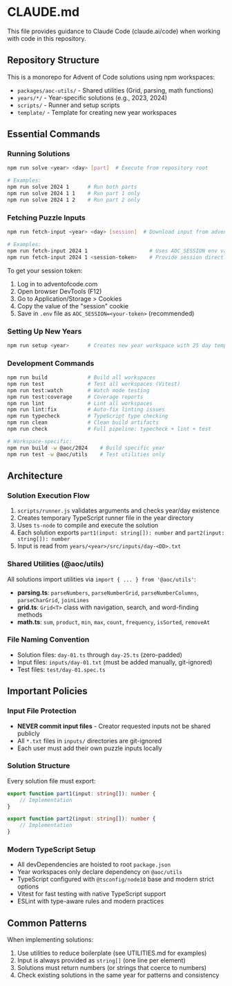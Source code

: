 # CLAUDE.md

This file provides guidance to Claude Code (claude.ai/code) when working with code in this repository.

## Repository Structure

This is a monorepo for Advent of Code solutions using npm workspaces:
- `packages/aoc-utils/` - Shared utilities (Grid, parsing, math functions)
- `years/*/` - Year-specific solutions (e.g., 2023, 2024)
- `scripts/` - Runner and setup scripts
- `template/` - Template for creating new year workspaces

## Essential Commands

### Running Solutions
```bash
npm run solve <year> <day> [part]  # Execute from repository root

# Examples:
npm run solve 2024 1      # Run both parts
npm run solve 2024 1 1    # Run part 1 only
npm run solve 2024 1 2    # Run part 2 only
```

### Fetching Puzzle Inputs
```bash
npm run fetch-input <year> <day> [session]  # Download input from adventofcode.com

# Examples:
npm run fetch-input 2024 1                    # Uses AOC_SESSION env var or .env file
npm run fetch-input 2024 1 <session-token>    # Provide session directly
```

To get your session token:
1. Log in to adventofcode.com
2. Open browser DevTools (F12)
3. Go to Application/Storage > Cookies
4. Copy the value of the "session" cookie
5. Save in `.env` file as `AOC_SESSION=<your-token>` (recommended)

### Setting Up New Years
```bash
npm run setup <year>      # Creates new year workspace with 25 day templates
```

### Development Commands
```bash
npm run build             # Build all workspaces
npm run test              # Test all workspaces (Vitest)
npm run test:watch        # Watch mode testing
npm run test:coverage     # Coverage reports
npm run lint              # Lint all workspaces
npm run lint:fix          # Auto-fix linting issues
npm run typecheck         # TypeScript type checking
npm run clean             # Clean build artifacts
npm run check             # Full pipeline: typecheck + lint + test

# Workspace-specific:
npm run build -w @aoc/2024    # Build specific year
npm run test -w @aoc/utils    # Test utilities only
```

## Architecture

### Solution Execution Flow
1. `scripts/runner.js` validates arguments and checks year/day existence
2. Creates temporary TypeScript runner file in the year directory
3. Uses `ts-node` to compile and execute the solution
4. Each solution exports `part1(input: string[]): number` and `part2(input: string[]): number`
5. Input is read from `years/<year>/src/inputs/day-<DD>.txt`

### Shared Utilities (@aoc/utils)
All solutions import utilities via `import { ... } from '@aoc/utils'`:
- **parsing.ts**: `parseNumbers`, `parseNumberGrid`, `parseNumberColumns`, `parseCharGrid`, `joinLines`
- **grid.ts**: `Grid<T>` class with navigation, search, and word-finding methods
- **math.ts**: `sum`, `product`, `min`, `max`, `count`, `frequency`, `isSorted`, `removeAt`

### File Naming Convention
- Solution files: `day-01.ts` through `day-25.ts` (zero-padded)
- Input files: `inputs/day-01.txt` (must be added manually, git-ignored)
- Test files: `test/day-01.spec.ts`

## Important Policies

### Input File Protection
- **NEVER commit input files** - Creator requested inputs not be shared publicly
- All `*.txt` files in `inputs/` directories are git-ignored
- Each user must add their own puzzle inputs locally

### Solution Structure
Every solution file must export:
```typescript
export function part1(input: string[]): number {
    // Implementation
}

export function part2(input: string[]): number {
    // Implementation
}
```

### Modern TypeScript Setup
- All devDependencies are hoisted to root `package.json`
- Year workspaces only declare dependency on `@aoc/utils`
- TypeScript configured with `@tsconfig/node18` base and modern strict options
- Vitest for fast testing with native TypeScript support
- ESLint with type-aware rules and modern practices

## Common Patterns

When implementing solutions:
1. Use utilities to reduce boilerplate (see UTILITIES.md for examples)
2. Input is always provided as `string[]` (one line per element)
3. Solutions must return numbers (or strings that coerce to numbers)
4. Check existing solutions in the same year for patterns and consistency